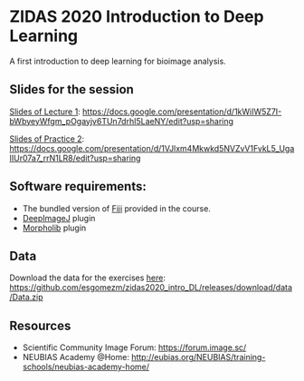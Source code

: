 # ZIDAS 2020 Introduction to Deep Learning

A first introduction to deep learning for bioimage analysis. 


## Slides for the session
  
[Slides of Lecture 1](https://docs.google.com/presentation/d/1kWiIW5Z7I-bWbyeyWfgm_pOgayjv6TUn7drhI5LaeNY/edit?usp=sharing): https://docs.google.com/presentation/d/1kWiIW5Z7I-bWbyeyWfgm_pOgayjv6TUn7drhI5LaeNY/edit?usp=sharing
 
[Slides of Practice 2](https://docs.google.com/presentation/d/1VJlxm4Mkwkd5NVZvV1FvkL5_UgaIIUr07a7_rrN1LR8/edit?usp=sharing): https://docs.google.com/presentation/d/1VJlxm4Mkwkd5NVZvV1FvkL5_UgaIIUr07a7_rrN1LR8/edit?usp=sharing

## Software requirements:
- The bundled version of [Fiji](https://imagej.net/) provided in the course.
- [DeepImageJ](https://deepimagej.github.io/deepimagej/) plugin
- [Morpholib](https://imagej.net/MorphoLibJ) plugin

## Data
Download the data for the exercises [here](https://github.com/esgomezm/zidas2020_intro_DL/releases/download/data/Data.zip): https://github.com/esgomezm/zidas2020_intro_DL/releases/download/data/Data.zip
## Resources

- Scientific Community Image Forum: https://forum.image.sc/
- NEUBIAS Academy @Home: http://eubias.org/NEUBIAS/training-schools/neubias-academy-home/
